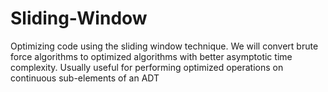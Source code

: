 # Sliding-Window
Optimizing code using the sliding window technique.
We will convert brute force algorithms to optimized algorithms with better asymptotic time complexity.
Usually useful for performing optimized operations on continuous sub-elements of an ADT
